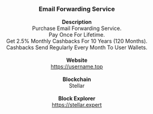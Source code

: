 <h3 align="center">Email Forwarding Service</h3>
<div align="center">
<b>Description</b>
<br>
Purchase Email Forwarding Service.
<br>
Pay Once For Lifetime.
<br>
Get 2.5% Monthly Cashbacks For 10 Years (120 Months).
<br>
Cashbacks Send Regularly Every Month To User Wallets. 
<br><br>
<b>Website</b>
<br>
<a href="https://username.top">https://username.top</a>
<br><br>
<b>Blockchain</b>
<br>
Stellar
<br><br>
<b>Block Explorer</b>
<br>
<a href="https://stellar.expert">https://stellar.expert</a>
</div>
